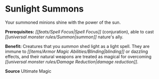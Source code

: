 ﻿---
cssclass: [feats]

---
# Sunlight Summons

Your summoned minions shine with the power of the sun.

**Prerequisites:** _[[feats/Spell Focus|Spell Focus]]_ (conjuration), able to cast _[[universal monster rules/Summon|summon]]_ nature's ally.

**Benefit:** Creatures that you _summon_ shed light as a light spell. They are immune to _[[items/Armor Magic Abilities/Blinding|blinding]]_ or dazzling effects, and their natural weapons are treated as magical for overcoming _[[universal monster rules/Damage Reduction|damage reduction]]_.

**Source** Ultimate Magic